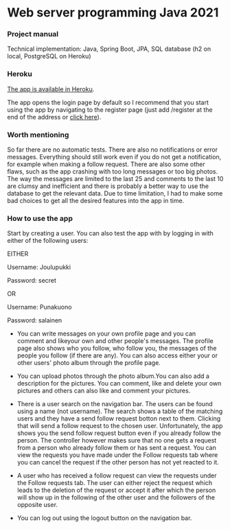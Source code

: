 # Web server programming Java 2021
### Project manual

Technical implementation: Java, Spring Boot, JPA, SQL database (h2 on local, PostgreSQL on Heroku)

### Heroku
[The app is available in Heroku](https://nameless-river-37493.herokuapp.com/).

The app opens the login page by default so I recommend that you start using the app by navigating to the register page (just add /register at the end of the address or [click here](https://nameless-river-37493.herokuapp.com/register)).

### Worth mentioning
So far there are no automatic tests. There are also no notifications or error messages. Everything should still work even if you do not get a notification, for example when making a follow request. There are also some other flaws, such as the app crashing with too long messages or too big photos. The way the messages are limited to the last 25 and comments to the last 10 are clumsy and inefficient and there is probably a better way to use the database to get the relevant data. Due to time limitation, I had to make some bad choices to get all the desired features into the app in time.

### How to use the app

Start by creating a user. You can also test the app with by logging in with either of the following users:

EITHER

Username: Joulupukki

Password: secret

OR

Username: Punakuono

Password: salainen

- You can write messages on your own profile page and you can comment and likeyour own and other people's messages. The profile page also shows who you follow, who follow you, the messages of the people you follow (if there are any). You can also access either your or other users' photo album through the profile page.

- You can upload photos through the photo album.You can also add a description for the pictures. You can comment, like and delete your own pictures and others can also like and comment your pictures. 

- There is a user search on the navigation bar. The users can be found using a name (not username). The search shows a table of the matching users and they have a send follow request botton next to them. Clicking that will send a follow request to the chosen user. Unfortunately, the app shows you the send follow request button even if you already follow the person. The controller however makes sure that no one gets a request from a person who already follow them or has sent a request. You can view the requests you have made under the Follow requests tab where you can cancel the request if the other person has not yet reacted to it. 

- A user who has received a follow request can view the requests under the Follow requests tab. The user can either reject the request which leads to the deletion of the request or accept it after which the person will show up in the following of the other user and the followers of the opposite user. 

- You can log out using the logout button on the navigation bar. 

